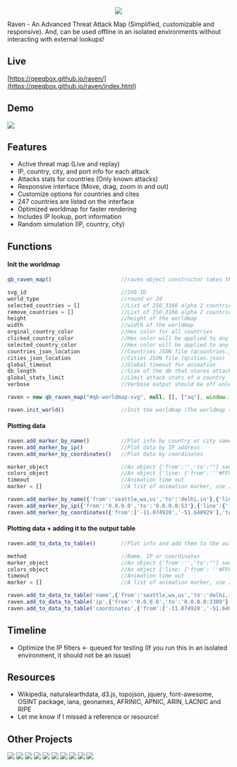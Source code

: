 <p align="center"> <img src="https://github.com/qeeqbox/raven/blob/main/readme/ravenlogo.png"></p>

Raven - An Advanced Threat Attack Map (Simplified, customizable and responsive). And, can be used offline in an isolated environments without interacting with external lookups!

## Live
[https://qeeqbox.github.io/raven/](https://qeeqbox.github.io/raven/index.html)

## Demo
<img src="https://raw.githubusercontent.com/qeeqbox/raven/main/readme/intro.gif" style="max-width:768px"/>

## Features
- Active threat map (Live and replay)
- IP, country, city, and port info for each attack
- Attacks stats for countries (Only known attacks)
- Responsive interface (Move, drag, zoom in and out)
- Customize options for countries and cites
- 247 countries are listed on the interface
- Optimized worldmap for faster rendering
- Includes IP lookup, port information
- Random simulation (IP, country, city)

## Functions
#### Init the worldmap
```js
qb_raven_map()                      //raven object constructor takes the following:

svg_id                              //SVG ID
world_type                          //round or 2d
selected_countries = []             //List of ISO_3166 alpha 2 countries that will be selected
remove_countries = []               //List of ISO_3166 alpha 2 countries that will be removed from the map
height                              //height of the worldmap
width                               //width of the worldmap
orginal_country_color               //Hex color for all countries
clicked_country_color               //Hex color will be applied to any clickable countries
selected_country_color              //Hex color will be applied to any selected countries
countries_json_location             //Countries JSON file (qcountries.json)
cities_json_location                //Cities JSON file (qcities.json)
global_timeout                      //Global timeout for animation
db_length                           //Size of the db that stores attack events
global_stats_limit                  //Limit attack stats of a country
verbose                             //Verbose output should be off unless (use only for debugging)

raven = new qb_raven_map("#qb-worldmap-svg", null, [], ["aq"], window.innerHeight, window.innerWidth, "#4f4f4f", "#6c4242", "#ff726f", "qcountries.json", "qcities.json", 2000, 100, 10, true)

raven.init_world()                  //Init the worldmap (The worldmap should be ready for you to use at this point)
```

#### Plotting data
```js
raven.add_marker_by_name()          //Plot info by country or city name
raven.add_marker_by_ip()            //Plot data by IP address
raven.add_marker_by_coordinates()   //Plot data by coordinates

marker_object                       //An object {'from':'','to':""} see examples
colors_object                       //An object {'line: {'from': ''#FF0000','to': 'FF0000'}} this the color of the line between 2 points - (if null, then a random color will be picked)
timeout                             //Animation time out
marker = []                         //A list of animation marker, use ['line'] for now

raven.add_marker_by_name({'from':'seattle,wa,us','to':'delhi,in'},{'line':{'from':null,'to':null}},2000,['line'])
raven.add_marker_by_ip({'from':'0.0.0.0','to':'0.0.0.0:53'},{'line':{'from':'#FF0000','to':'#FF0000'}},1000,['line')
raven.add_marker_by_coordinates({'from':['-11.074920','-51.648929'],'to':['51.464957','-107.583864']},{'line':{'from':null,'to':'#FFFF00'}},1000,['line'])
```

#### Plotting data + adding it to the output table
```js
raven.add_to_data_to_table()        //Plot info and add them to the output table

method                              //Name, IP or coordinates
marker_object                       //An object {'from':'','to':""} see examples
colors_object                       //An object {'line: {'from': ''#FF0000','to': 'FF0000'}} this the color of the line between 2 points - (if null, then a random color will be picked)
timeout                             //Animation time out
marker = []                         //A list of animation marker, use ['line'] for now

raven.add_to_data_to_table('name',{'from':'seattle,wa,us','to':'delhi,in'},{'line':{'from':null,'to':null}},2000,['line'])
raven.add_to_data_to_table('ip',{'from':'0.0.0.0','to':'0.0.0.0:3389'},{'line':{'from':'#FF0000','to':'#FF0000'}},1000,['line')
raven.add_to_data_to_table('coordinates',{'from':['-11.074920','-51.648929'],'to':['51.464957','-107.583864']},{'line':{'from':null,'to':'#FFFF00'}},1000,['line'])
```

## Timeline
- Optimize the IP filters <- queued for testing (If you run this in an isolated environment, it should not be an issue)
 
## Resources
- Wikipedia, naturalearthdata, d3.js, topojson, jquery, font-awesome, OSINT package, iana, geonames, AFRINIC, APNIC, ARIN, LACNIC and RIPE
- Let me know if I missed a reference or resource!

## Other Projects
[![](https://github.com/qeeqbox/.github/blob/main/data/analyzer.png)](https://github.com/qeeqbox/analyzer) [![](https://github.com/qeeqbox/.github/blob/main/data/chameleon.png)](https://github.com/qeeqbox/chameleon) [![](https://github.com/qeeqbox/.github/blob/main/data/honeypots.png)](https://github.com/qeeqbox/honeypots) [![](https://github.com/qeeqbox/.github/blob/main/data/osint.png)](https://github.com/qeeqbox/osint) [![](https://github.com/qeeqbox/.github/blob/main/data/url-sandbox.png)](https://github.com/qeeqbox/url-sandbox) [![](https://github.com/qeeqbox/.github/blob/main/data/mitre-visualizer.png)](https://github.com/qeeqbox/mitre-visualizer) [![](https://github.com/qeeqbox/.github/blob/main/data/woodpecker.png)](https://github.com/qeeqbox/woodpecker) [![](https://github.com/qeeqbox/.github/blob/main/data/docker-images.png)](https://github.com/qeeqbox/docker-images) [![](https://github.com/qeeqbox/.github/blob/main/data/seahorse.png)](https://github.com/qeeqbox/seahorse) [![](https://github.com/qeeqbox/.github/blob/main/data/rhino.png)](https://github.com/qeeqbox/rhino)
